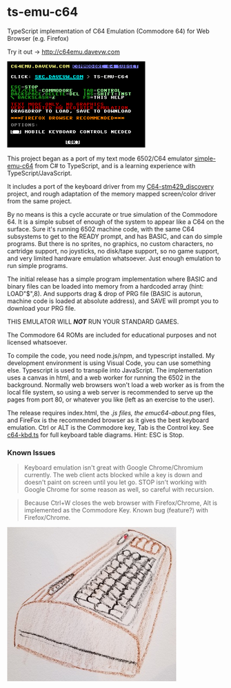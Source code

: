 # ts-emu-c64
TypeScript implementation of C64 Emulation (Commodore 64) for Web Browser (e.g. Firefox)

Try it out -> http://c64emu.davevw.com

![About ts-emu-c64](https://github.com/davervw/ts-emu-c64/raw/master/emuc64-about.png)

This project began as a port of my text mode 6502/C64 emulator [simple-emu-c64](https://github.com/davervw/simple-emu-c64) from C# to TypeScript, and is a learning experience with TypeScript/JavaScript.

It includes a port of the keyboard driver from my [C64-stm429_discovery](https://os.mbed.com/users/davervw/code/C64-stm429_discovery/) project, and rough adaptation of the memory mapped screen/color driver from the same project.

By no means is this a cycle accurate or true simulation of the Commodore 64.  It is a simple subset of enough of the system to appear like a C64 on the surface.  Sure it's running 6502 machine code, with the same C64 subsystems to get to the READY prompt, and has BASIC, and can do simple programs.  But there is no sprites, no graphics, no custom characters, no cartridge support, no joysticks, no disk/tape support, so no game support, and very limited hardware emulation whatsoever.  Just enough emulation to run simple programs.

The initial release has a simple program implementation where BASIC and binary files can be loaded into memory from a hardcoded array (hint: LOAD"$",8).  And supports drag & drop of PRG file (BASIC is autorun, machine code is loaded at absolute address), and SAVE will prompt you to download your PRG file.

THIS EMULATOR WILL ***NOT*** RUN YOUR STANDARD GAMES.

The Commodore 64 ROMs are included for educational purposes and not licensed whatsoever.

To compile the code, you need node.js/npm, and typescript installed.  My development environment is using Visual Code, you can use something else.   Typescript is used to transpile into JavaScript.  The implementation uses a canvas in html, and a web worker for running the 6502 in the background.  Normally web browsers won't load a web worker as is from the local file system, so using a web server is recommended to serve up the pages from port 80, or whatever you like (left as an exercise to the user).

The release requires index.html, the *.js files, the emuc64-about*.png files, and FireFox is the recommended browser as it gives the best keyboard emulation.  Ctrl or ALT is the Commodore key, Tab is the Control key.  See [c64-kbd.ts](https://github.com/davervw/ts-emu-c64/blob/master/c64-kbd.ts) for full keyboard table diagrams.  Hint: ESC is Stop.

### Known Issues ###

>Keyboard emulation isn't great with Google Chrome/Chromium currently.   The web client acts blocked while a key is down and doesn't paint on screen until you let go.  STOP isn't working with Google Chrome for some reason as well, so careful with recursion.

>Because Ctrl+W closes the web browser with Firefox/Chrome, Alt is implemented as the Commodore Key.  Known bug (feature?) with Firefox/Chrome.

![breadbin](https://github.com/davervw/ts-emu-c64/raw/master/breadbin.jpg)
